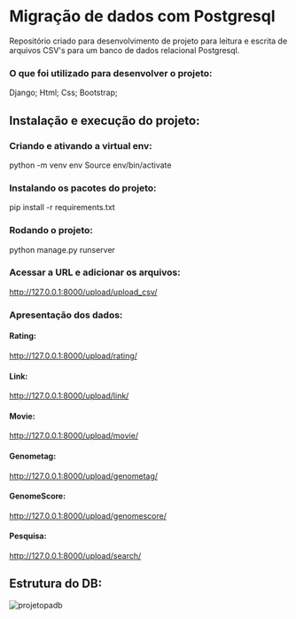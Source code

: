 # Migração de dados com Postgresql
Repositório criado para desenvolvimento de projeto para leitura e escrita de arquivos CSV's para um banco de dados relacional Postgresql.

### O que foi utilizado para desenvolver o projeto: 
Django;
Html;
Css;
Bootstrap;


## Instalação e execução do projeto:

### Criando e ativando a virtual env:
python -m venv env
Source env/bin/activate 

### Instalando os pacotes do projeto:
pip install -r requirements.txt 

### Rodando o projeto:
python manage.py runserver 

### Acessar a URL e adicionar os arquivos:
http://127.0.0.1:8000/upload/upload_csv/


### Apresentação dos dados:

#### Rating:
http://127.0.0.1:8000/upload/rating/

#### Link:
http://127.0.0.1:8000/upload/link/

#### Movie:
http://127.0.0.1:8000/upload/movie/

#### Genometag:
http://127.0.0.1:8000/upload/genometag/

#### GenomeScore:
http://127.0.0.1:8000/upload/genomescore/

#### Pesquisa: 
http://127.0.0.1:8000/upload/search/

## Estrutura do DB: 



![projetopadb](https://github.com/user-attachments/assets/bcf914b3-8964-432e-8c37-33a171cbd677)

